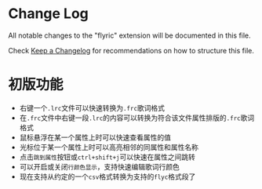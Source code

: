 # Change Log

All notable changes to the "flyric" extension will be documented in this file.

Check [Keep a Changelog](http://keepachangelog.com/) for recommendations on how to structure this file.

# 初版功能

- 右键一个`.lrc`文件可以快速转换为`.frc`歌词格式
- 在`.frc`文件中右键一段`.lrc`的内容可以转换为符合该文件属性排版的`.frc`歌词格式
- 鼠标悬浮在某一个属性上时可以快速查看属性的值
- 光标位于某一个属性上时可以高亮相邻的同属性和属性名称
- 点击`跳到属性`按钮或`ctrl+shift+j`可以快速在属性之间跳转
- 可以开启或关闭`行颜色显示`，支持快速编辑歌词行颜色
- 现在支持从约定的一个`csv`格式转换为支持的`flyc`格式段了